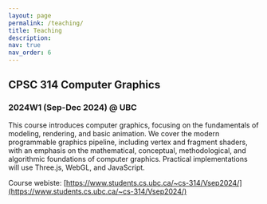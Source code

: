 ```yaml
---
layout: page
permalink: /teaching/
title: Teaching
description: 
nav: true
nav_order: 6
---
```


## CPSC 314 Computer Graphics

### 2024W1 (Sep-Dec 2024) @ UBC

This course introduces computer graphics, focusing on the fundamentals of modeling, rendering, and basic animation. We cover the modern programmable graphics pipeline, including vertex and fragment shaders, with an emphasis on the mathematical, conceptual, methodological, and algorithmic foundations of computer graphics. Practical implementations will use Three.js, WebGL, and JavaScript.

Course webiste: [https://www.students.cs.ubc.ca/~cs-314/Vsep2024/](https://www.students.cs.ubc.ca/~cs-314/Vsep2024/)